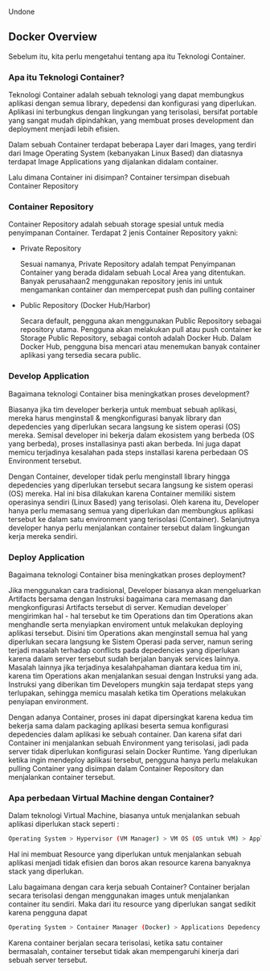 Undone 

## Docker Overview

Sebelum itu, kita perlu mengetahui tentang apa itu Teknologi Container.

### Apa itu Teknologi Container?

Teknologi Container adalah sebuah teknologi yang dapat membungkus aplikasi dengan semua library, depedensi dan konfigurasi yang diperlukan. Aplikasi ini terbungkus dengan lingkungan yang terisolasi, bersifat portable yang sangat mudah dipindahkan, yang membuat proses development dan deployment menjadi lebih efisien.

Dalam sebuah Container terdapat beberapa Layer dari Images, yang terdiri dari Image Operating System (kebanyakan Linux Based) dan diatasnya terdapat Image Applications yang dijalankan didalam container.

Lalu dimana Container ini disimpan? Container tersimpan disebuah Container Repository

### Container Repository 

Container Repository adalah sebuah storage spesial untuk media penyimpanan Container. Terdapat 2 jenis Container Repository yakni:

- Private Repository

  Sesuai namanya, Private Repository adalah tempat Penyimpanan Container yang berada didalam sebuah Local Area yang ditentukan. Banyak perusahaan2 menggunakan repository jenis ini untuk mengamankan container dan mempercepat push dan pulling container

- Public Repository (Docker Hub/Harbor)

  Secara default, pengguna akan menggunakan Public Repository sebagai repository utama. Pengguna akan melakukan pull atau push container ke Storage Public Repository, sebagai contoh adalah Docker Hub. Dalam Docker Hub, pengguna bisa mencari atau menemukan banyak container aplikasi yang tersedia secara public.

### Develop Application

Bagaimana teknologi Container bisa meningkatkan proses development?

Biasanya jika tim developer berkerja untuk membuat sebuah aplikasi, mereka harus menginstall & mengkonfigurasi banyak library dan depedencies yang diperlukan secara langsung ke sistem operasi (OS) mereka. Semisal developer ini bekerja dalam ekosistem yang berbeda (OS yang berbeda), proses installasinya pasti akan berbeda. Ini juga dapat memicu terjadinya kesalahan pada steps installasi karena perbedaan OS Environment tersebut.

Dengan Container, developer tidak perlu menginstall library hingga depedencies yang diperlukan tersebut secara langsung ke sistem operasi (OS) mereka. Hal ini bisa dilakukan karena Container memiliki sistem operasinya sendiri (Linux Based) yang terisolasi. Oleh karena itu, Developer hanya perlu memasang semua yang diperlukan dan membungkus aplikasi tersebut ke dalam satu environment yang terisolasi (Container). Selanjutnya developer hanya perlu menjalankan container tersebut dalam lingkungan kerja mereka sendiri.

### Deploy Application

Bagaimana teknologi Container bisa meningkatkan proses deployment?

Jika menggunakan cara tradisional, Developer biasanya akan mengeluarkan Artifacts bersama dengan Instruksi bagaimana cara memasang dan mengkonfigurasi Artifacts tersebut di server. Kemudian developer` mengirimkan hal - hal tersebut ke tim Operations dan tim Operations akan menghandle serta menyiapkan enviroment untuk melakukan deploying aplikasi tersebut. Disini tim Operations akan menginstall semua hal yang diperlukan secara langsung ke Sistem Operasi pada server, namun sering terjadi masalah terhadap conflicts pada depedencies yang diperlukan karena dalam server tersebut sudah berjalan banyak services lainnya. Masalah lainnya jika terjadinya kesalahpahaman diantara kedua tim ini, karena tim Operations akan menjalankan sesuai dengan Instruksi yang ada. Instruksi yang diberikan tim Developers mungkin saja terdapat steps yang terlupakan, sehingga memicu masalah ketika tim Operations melakukan penyiapan environment.

Dengan adanya Container, proses ini dapat dipersingkat karena kedua tim bekerja sama dalam packaging aplikasi beserta semua konfigurasi depedencies dalam aplikasi ke sebuah container. Dan karena sifat dari Container ini menjalankan sebuah Environment yang terisolasi, jadi pada server tidak diperlukan konfigurasi selain Docker Runtime. Yang diperlukan ketika ingin mendeploy aplikasi tersebut, pengguna hanya perlu melakukan pulling Container yang disimpan dalam Container Repository dan menjalankan container tersebut.

### Apa perbedaan Virtual Machine dengan Container?

Dalam teknologi Virtual Machine, biasanya untuk menjalankan sebuah aplikasi diperlukan stack seperti : 

```bash
Operating System > Hypervisor (VM Manager) > VM OS (OS untuk VM) > Applications Depedency > Applications
```

 Hal ini membuat Resource yang diperlukan untuk menjalankan sebuah aplikasi menjadi tidak efisien dan boros akan resource karena banyaknya stack yang diperlukan.

Lalu bagaimana dengan cara kerja sebuah Container? Container berjalan secara terisolasi dengan menggunakan images untuk menjalankan container itu sendiri. Maka dari itu resource yang diperlukan sangat sedikit karena pengguna dapat 

```bash
Operating System > Container Manager (Docker) > Applications Depedency > Applications
```

Karena container berjalan secara terisolasi, ketika satu container bermasalah, container tersebut tidak akan mempengaruhi kinerja dari sebuah server tersebut.
